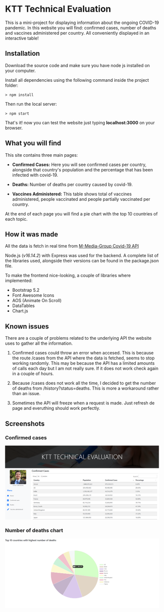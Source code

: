 
# KTT Technical Evaluation

This is a mini-project for displaying information about the ongoing COVID-19 pandemic. In this website you will find: confirmed cases, number of deaths and vaccines administered per country. All conveniently displayed in an interactive table!

## Installation


Download the source code and make sure you have node js installed on your computer.

Install all dependencies using the following command inside the project folder:

```
> npm install
```

Then run the local server:

```
> npm start
```

That's it! now you can test the website just typing **localhost:3000** on your browser.

## What you will find


This site contains three main pages:

- **Confirmed Cases:** Here you will see confirmed cases per country, alongside that country's population and the percentage that has been infected with covid-19.

- **Deaths:** Number of deaths per country caused by covid-19.
  
- **Vaccines Administered:** This table shows total of vaccines administered, people vaccinated and people partially vaccinated per country.

At the end of each page you will find a pie chart with the top 10 countries of each topic.

## How it was made

All the data is fetch in real time from [M-Media-Group Covid-19 API](https://github.com/M-Media-Group/Covid-19-API)

Node.js (*v16.14.2*) with Express was used for the backend. A complete list of the libraries used, alongside their versions can be found in the package.json file.

To make the frontend nice-looking, a couple of libraries where implemented:

- Bootstrap 5.2 
- Font Awesome Icons
- AOS (Animate On Scroll)
- DataTables
- Chart.js

## Known issues

There are a couple of problems related to the underlying API the website uses to gather all the information.

1. Confirmed cases could throw an error when accesed. This is because the route /cases from the API where the data is fetched, seems to stop working randomly. This may be because the API has a limited amounts of calls each day but I am not really sure. If it does not work check again in a couple of hours.
   
2. Because /cases does not work all the time, I decided to get the number of deaths from /history?status=deaths. This is more a workaround rather than an issue.
   
3. Sometimes the API will freeze when a request is made. Just refresh de page and everuthing should work perfectly.

## Screenshots

### Confirmed cases

![confirmed cases](public/images/readmeScreenshot1.png)

### Number of deaths chart

![deaths](public/images/readmeScreenshot2.png)
